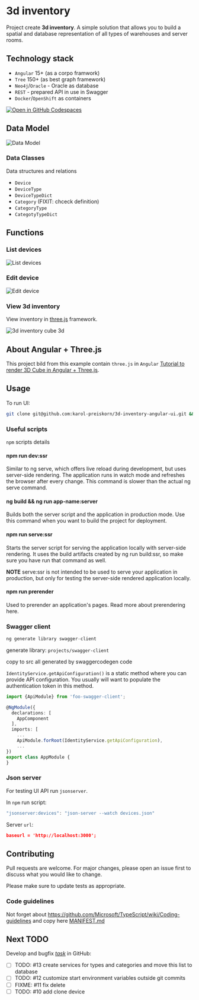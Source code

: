 # 3d inventory

Project create **3d inventory**. A simple solution that allows you to build a spatial and database representation of all types of warehouses and server rooms.

## Technology stack

- `Angular` 15+ (as a corpo framwork)
- `Tree` 150+ (as best graph framework)
- `Neo4j`/`Oracle` - Oracle as database
- `REST` - prepared API in use in Swagger
- `Docker`/`OpenShift` as containers

[![Open in GitHub Codespaces](https://github.com/codespaces/badge.svg)](https://github.com/codespaces/new?hide_repo_select=true&ref=main&repo=0000000&machine=premiumLinux&devcontainer_path=.devcontainer%2Fdevcontainer.json&location=WestUs2)

## Data Model

![Data Model](https://github.com/karol-preiskorn/3d-inventory-angular-ui/raw/master/doc/img/Screenshot%20from%202023-05-01%2008-40-25.png)

### Data Classes

Data structures and relations

- `Device`
- `DeviceType`
- `DeviceTypeDict`
- `Category` (FIXIT: chceck definition)
- `CategoryType`
- `CategotyTypeDict`

## Functions

### List devices

![List devices](https://github.com/karol-preiskorn/3d-inventory-angular-ui/raw/master/src/assets/img/Screenshot%202023-04-11%20at%2007-51-03%203d%20inventory.png)

### Edit device

![Edit device](https://github.com/karol-preiskorn/3d-inventory-angular-ui/raw/master/src/assets/img/Screenshot%202023-04-11%20at%2007-50-36%203d%20inventory.png)

### View 3d inventory

View inventory in [three.js](https://threejs.org/) framework.

![3d inventory cube 3d](https://github.com/karol-preiskorn/3d-inventory-angular-ui/raw/master/src/assets/img/Screenshot%20from%202023-05-01%2008-29-25.png)

## About Angular + Three.js

This project bild from this example contain `three.js` in `Angular` [Tutorial to render 3D Cube in Angular + Three.js](https://srivastavaanurag79.medium.com/hello-cube-your-first-three-js-scene-in-angular-176c44b9c6c0).

## Usage

To run UI:

```bash
git clone git@github.com:karol-preiskorn/3d-inventory-angular-ui.git && npm install -y && npm start
```

### Useful scripts

`npm` scripts details

#### npm run dev:ssr

Similar to ng serve, which offers live reload during development, but uses server-side rendering. The application runs in watch mode and refreshes the browser after every change. This command is slower than the actual ng serve command.

#### ng build && ng run app-name:server

Builds both the server script and the application in production mode. Use this command when you want to build the project for deployment.

#### npm run serve:ssr

Starts the server script for serving the application locally with server-side rendering. It uses the build artifacts created by ng run build:ssr, so make sure you have run that command as well.

**NOTE**
serve:ssr is not intended to be used to serve your application in production,
but only for testing the server-side rendered application locally.

#### npm run prerender

Used to prerender an application's pages. Read more about prerendering here.

### Swagger client

```js
ng generate library swagger-client
```

generate library: `projects/swagger-client`

copy to src all generated by swaggercodegen code

`IdentityService.getApiConfiguration()` is a static method where you can provide API configuration. You usually will want to populate the authentication token in this method.

```ts
import {ApiModule} from 'foo-swagger-client';

@NgModule({
  declarations: [
    AppComponent
  ],
  imports: [
    ...
    ApiModule.forRoot(IdentityService.getApiConfiguration),
    ...
})
export class AppModule {
}
```

### Json server

For testing UI API run `jsonserver`.

In `npm` run script:

```js
"jsonserver:devices": "json-server --watch devices.json"
```

Server `url`:

```json
baseurl = 'http://localhost:3000';
```

## Contributing

Pull requests are welcome. For major changes, please open an issue first to discuss what you would like to change.

Please make sure to update tests as appropriate.

### Code guidelines

Not forget about https://github.com/Microsoft/TypeScript/wiki/Coding-guidelines and copy here [MANIFEST.md](MANIFEST.md)

## Next TODO

Develop and bugfix [_task_](https://github.com/karol-preiskorn/3d-inventory-angular-ui/issues) in GitHub:

- [ ] TODO: #13 create services for types and categories and move this list to database
- [ ] TODO: #12 customize start environment variables outside git commits
- [ ] FIXME: #11 fix delete
- [ ] TODO: #10 add clone device
